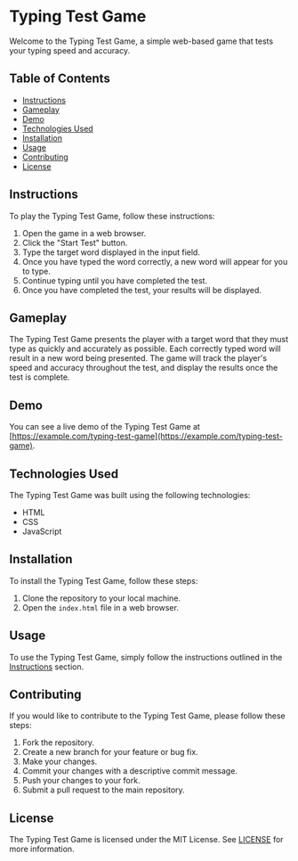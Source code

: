 # Typing Test Game

Welcome to the Typing Test Game, a simple web-based game that tests your typing speed and accuracy.

## Table of Contents

- [Instructions](#instructions)
- [Gameplay](#gameplay)
- [Demo](#demo)
- [Technologies Used](#technologies-used)
- [Installation](#installation)
- [Usage](#usage)
- [Contributing](#contributing)
- [License](#license)

## Instructions

To play the Typing Test Game, follow these instructions:

1. Open the game in a web browser.
2. Click the "Start Test" button.
3. Type the target word displayed in the input field.
4. Once you have typed the word correctly, a new word will appear for you to type.
5. Continue typing until you have completed the test.
6. Once you have completed the test, your results will be displayed.

## Gameplay

The Typing Test Game presents the player with a target word that they must type as quickly and accurately as possible. Each correctly typed word will result in a new word being presented. The game will track the player's speed and accuracy throughout the test, and display the results once the test is complete.

## Demo

You can see a live demo of the Typing Test Game at [https://example.com/typing-test-game](https://example.com/typing-test-game).

## Technologies Used

The Typing Test Game was built using the following technologies:

- HTML
- CSS
- JavaScript

## Installation

To install the Typing Test Game, follow these steps:

1. Clone the repository to your local machine.
2. Open the `index.html` file in a web browser.

## Usage

To use the Typing Test Game, simply follow the instructions outlined in the [Instructions](#instructions) section.

## Contributing

If you would like to contribute to the Typing Test Game, please follow these steps:

1. Fork the repository.
2. Create a new branch for your feature or bug fix.
3. Make your changes.
4. Commit your changes with a descriptive commit message.
5. Push your changes to your fork.
6. Submit a pull request to the main repository.

## License

The Typing Test Game is licensed under the MIT License. See [LICENSE](LICENSE) for more information.
